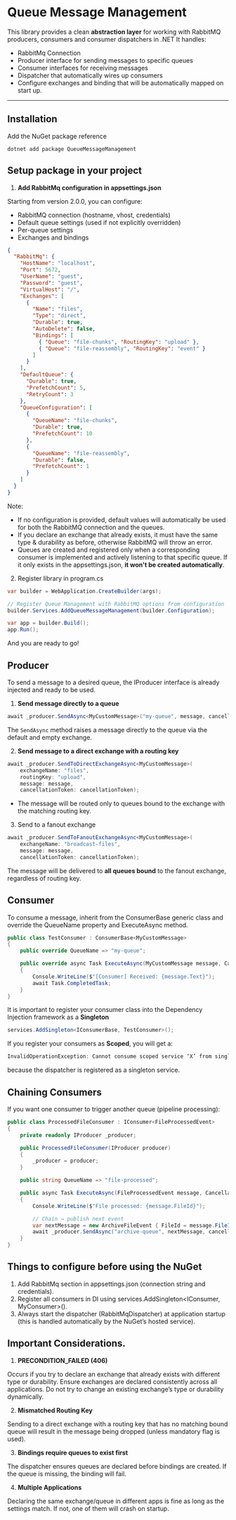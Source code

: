 # Queue Message Management

This library provides a clean **abstraction layer** for working with RabbitMQ producers, consumers and consumer dispatchers in .NET
It handles:
- RabbitMq Connection
- Producer interface for sending messages to specific queues
- Consumer interfaces for receiving messages
- Dispatcher that automatically wires up consumers
- Configure exchanges and binding that will be automatically mapped on start up.

---

## Installation
Add the NuGet package reference
```
dotnet add package QueueMessageManagement
```

## Setup package in your project

1. **Add RabbitMq configuration in appsettings.json**

Starting from version 2.0.0, you can configure:
- RabbitMQ connection (hostname, vhost, credentials)
- Default queue settings (used if not explicitly overridden)
- Per-queue settings
- Exchanges and bindings

```json
{
  "RabbitMq": {
    "HostName": "localhost",
    "Port": 5672,
    "UserName": "guest",
    "Password": "guest",
    "VirtualHost": "/",
    "Exchanges": [
      {
        "Name": "files",
        "Type": "direct",
        "Durable": true,
        "AutoDelete": false,
        "Bindings": [
          { "Queue": "file-chunks", "RoutingKey": "upload" },
          { "Queue": "file-reassembly", "RoutingKey": "event" }
        ]
      }
    ],
    "DefaultQueue": {
      "Durable": true,
      "PrefetchCount": 5,
      "RetryCount": 3
    },
    "QueueConfiguration": [
      {
        "QueueName": "file-chunks",
        "Durable": true,
        "PrefetchCount": 10
      },
      {
        "QueueName": "file-reassembly",
        "Durable": false,
        "PrefetchCount": 1
      }
    ]
  }
}
```

Note: 
- If no configuration is provided, default values will automatically be used for both the RabbitMQ connection and the queues.
- If you declare an exchange that already exists, it must have the same type & durability as before, otherwise RabbitMQ will throw an error.
- Queues are created and registered only when a corresponding consumer is implemented and actively listening to that specific queue. If it only exists in the appsettings.json, **it won't be created automatically**.

2. Register library in program.cs
```csharp
var builder = WebApplication.CreateBuilder(args);

// Register Queue Management with RabbitMQ options from configuration
builder.Services.AddQueueMessageManagement(builder.Configuration);

var app = builder.Build();
app.Run();
```

And you are ready to go!

## Producer
To send a message to a desired queue, the IProducer interface is already injected and ready to be used.

1. **Send message directly to a queue**

```csharp
await _producer.SendAsync<MyCustomMessage>("my-queue", message, cancellationToken);
```
The `SendAsync` method raises a message directly to the queue via the default and empty exchange.

2. **Send message to a direct exchange with a routing key**

```csharp
await _producer.SendToDirectExchangeAsync<MyCustomMessage>(
    exchangeName: "files",
    routingKey: "upload",
    message: message,
    cancellationToken: cancellationToken);
```
- The message will be routed only to queues bound to the exchange with the matching routing key.


3. Send to a fanout exchange

```csharp
await _producer.SendToFanoutExchangeAsync<MyCustomMessage>(
    exchangeName: "broadcast-files",
    message: message,
    cancellationToken: cancellationToken);
```
The message will be delivered to **all queues bound** to the fanout exchange, regardless of routing key.


## Consumer
To consume a message, inherit from the ConsumerBase<T> generic class and override the QueueName property and ExecuteAsync method.
```csharp
public class TestConsumer : ConsumerBase<MyCustomMessage>
{
    public override QueueName => "my-queue";

    public override async Task ExecuteAsync(MyCustomMessage message, CancellationToken cancellationToken)
    {
        Console.WriteLine($"[Consumer] Received: {message.Text}");
        await Task.CompletedTask;
    }
}
```

It is important to register your consumer class into the Dependency Injection framework as a **Singleton**
```csharp
services.AddSingleton<IConsumerBase, TestConsumer>();
```

If you register your consumers as **Scoped**, you will get a:
```csharp
InvalidOperationException: Cannot consume scoped service ‘X’ from singleton ‘Y’.
```
because the dispatcher is registered as a singleton service.

## Chaining Consumers

If you want one consumer to trigger another queue (pipeline processing):
```csharp
public class ProcessedFileConsumer : IConsumer<FileProcessedEvent>
{
    private readonly IProducer _producer;

    public ProcessedFileConsumer(IProducer producer)
    {
        _producer = producer;
    }

    public string QueueName => "file-processed";

    public async Task ExecuteAsync(FileProcessedEvent message, CancellationToken cancellationToken)
    {
        Console.WriteLine($"File processed: {message.FileId}");

        // Chain → publish next event
        var nextMessage = new ArchiveFileEvent { FileId = message.FileId };
        await _producer.SendAsync("archive-queue", nextMessage, cancellationToken);
    }
}
```

## Things to configure before using the NuGet
1.	Add RabbitMq section in appsettings.json (connection string and credentials).
2.	Register all consumers in DI using services.AddSingleton<IConsumer<T>, MyConsumer>().
3. Always start the dispatcher (RabbitMqDispatcher) at application startup (this is handled automatically by the NuGet’s hosted service).


## Important Considerations.

1. **PRECONDITION_FAILED (406)**

Occurs if you try to declare an exchange that already exists with different type or durability. 
Ensure exchanges are declared consistently across all applications. Do not try to change an existing exchange’s type or durability dynamically.

2. **Mismatched Routing Key**

Sending to a direct exchange with a routing key that has no matching bound queue will result in the message being dropped (unless mandatory flag is used). 

3. **Bindings require queues to exist first**

The dispatcher ensures queues are declared before bindings are created. If the queue is missing, the binding will fail.

4. **Multiple Applications**

Declaring the same exchange/queue in different apps is fine as long as the settings match. If not, one of them will crash on startup.